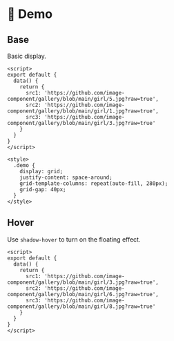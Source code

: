 # 🎁 Demo

## Base

Basic display.

<demo-code>
  <demo-1></demo-1>
  <highlight-code slot="codeText" lang="vue">
    <template>
      <div class="demo">
        <image-shadow :width="280" :src="this.src1"></image-shadow>
        <image-shadow :width="280" :src="this.src2"></image-shadow>
        <image-shadow :width="280" :shadow-radius="20" :src="this.src3"></image-shadow>
      </div>
    </template>

    <script>
    export default {
      data() {
        return {
          src1: 'https://github.com/image-component/gallery/blob/main/girl/5.jpg?raw=true',
          src2: 'https://github.com/image-component/gallery/blob/main/girl/1.jpg?raw=true',
          src3: 'https://github.com/image-component/gallery/blob/main/girl/3.jpg?raw=true'
        }
      }
    }
    </script>

    <style>
      .demo {
        display: grid;
        justify-content: space-around;
        grid-template-columns: repeat(auto-fill, 280px);
        grid-gap: 40px;
      }
    </style>
  </highlight-code>
</demo-code>

## Hover

Use `shadow-hover` to turn on the floating effect.

<demo-code>
  <demo-2></demo-2>
  <highlight-code slot="codeText" lang="vue">
    <template>
      <div class="demo">
        <image-shadow :width="280" :src="this.src1" shadow-hover></image-shadow>
        <image-shadow :width="280" :src="this.src2" shadow-hover></image-shadow>
        <image-shadow :width="280" :shadow-radius="20" :src="this.src3" shadow-hover></image-shadow>
      </div>
    </template>

    <script>
    export default {
      data() {
        return {
          src1: 'https://github.com/image-component/gallery/blob/main/girl/3.jpg?raw=true',
          src2: 'https://github.com/image-component/gallery/blob/main/girl/6.jpg?raw=true',
          src3: 'https://github.com/image-component/gallery/blob/main/girl/8.jpg?raw=true'
        }
      }
    }
    </script>
  </highlight-code>
</demo-code>

